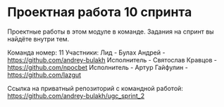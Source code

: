 # Проектная работа 10 спринта

Проектные работы в этом модуле в команде. Задания на спринт вы найдёте внутри тем.

Команда номер: 11 Участники: Лид - Булах Андрей - https://github.com/andrey-bulakh Исполнитель - Святослав Кравцов - https://github.com/npocbet Исполнитель - Артур Гайфулин - https://github.com/lazgut

Ссылка на приватный репозиторий с командной работой: https://github.com/andrey-bulakh/ugc_sprint_2
